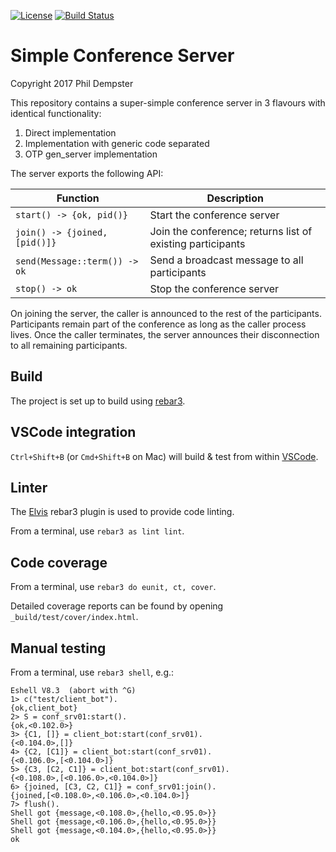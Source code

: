 [![License](https://img.shields.io/badge/License-Apache%202.0-blue.svg)](https://opensource.org/licenses/Apache-2.0)
[![Build Status](https://travis-ci.org/altaica/simple_conference.svg?branch=master)](https://travis-ci.org/altaica/simple_conference)

Simple Conference Server
========================

Copyright 2017 Phil Dempster

This repository contains a super-simple conference server in 3 flavours with identical functionality:

1. Direct implementation
2. Implementation with generic code separated
3. OTP gen_server implementation

The server exports the following API:

Function                        | Description
--------                        | -----------
`start() -> {ok, pid()}`        | Start the conference server
`join() -> {joined, [pid()]}`   | Join the conference; returns list of existing participants
`send(Message::term()) -> ok`   | Send a broadcast message to all participants
`stop() -> ok`                  | Stop the conference server

On joining the server, the caller is announced to the rest of the participants. Participants remain part of the conference as long as the caller process lives. Once the caller terminates, the server announces their disconnection to all remaining participants.

Build
-----

The project is set up to build using [rebar3].

VSCode integration
------------------
`Ctrl+Shift+B` (or `Cmd+Shift+B` on Mac) will build & test from within [VSCode].

Linter
------
The [Elvis] rebar3 plugin is used to provide code linting.

From a terminal, use `rebar3 as lint lint`.

Code coverage
-------------
From a terminal, use `rebar3 do eunit, ct, cover`.

Detailed coverage reports can be found by opening `_build/test/cover/index.html`.

Manual testing
--------------
From a terminal, use `rebar3 shell`, e.g.:

    Eshell V8.3  (abort with ^G)
    1> c("test/client_bot").
    {ok,client_bot}
    2> S = conf_srv01:start().
    {ok,<0.102.0>}
    3> {C1, []} = client_bot:start(conf_srv01).
    {<0.104.0>,[]}
    4> {C2, [C1]} = client_bot:start(conf_srv01).
    {<0.106.0>,[<0.104.0>]}
    5> {C3, [C2, C1]} = client_bot:start(conf_srv01).
    {<0.108.0>,[<0.106.0>,<0.104.0>]}
    6> {joined, [C3, C2, C1]} = conf_srv01:join().
    {joined,[<0.108.0>,<0.106.0>,<0.104.0>]}
    7> flush().
    Shell got {message,<0.108.0>,{hello,<0.95.0>}}
    Shell got {message,<0.106.0>,{hello,<0.95.0>}}
    Shell got {message,<0.104.0>,{hello,<0.95.0>}}
    ok

<!-- Tools -->
[rebar3]:   http://www.rebar3.org/
[VSCode]:   https://code.visualstudio.com
[Elvis]:    https://github.com/inaka/elvis
